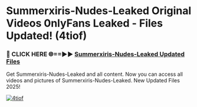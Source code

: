 # Summerxiris-Nudes-Leaked Original Videos 0nlyFans Leaked - Files Updated! (4tiof)

<h3>🔴 CLICK HERE 🌐==►► <a href="https://tinyurl.com/5h6xmrr3" rel="nofollow">Summerxiris-Nudes-Leaked Updated Files</a></h3>

Get Summerxiris-Nudes-Leaked and all content. Now you can access all videos and pictures of Summerxiris-Nudes-Leaked. New Updated Files 2025!

[![4tiof](https://i.imgur.com/KVD873Z.gif)](https://tinyurl.com/5h6xmrr3)
